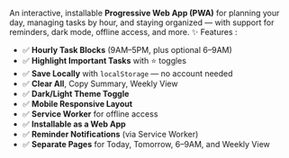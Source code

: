 An interactive, installable **Progressive Web App (PWA)** for planning your day, managing tasks by hour, and staying organized — with support for reminders, dark mode, offline access, and more.
✨ Features :
- ✅ **Hourly Task Blocks** (9AM–5PM, plus optional 6–9AM)
- ✅ **Highlight Important Tasks** with ⭐ toggles
- ✅ **Save Locally** with `localStorage` — no account needed
- ✅ **Clear All**, Copy Summary, Weekly View
- ✅ **Dark/Light Theme Toggle**
- ✅ **Mobile Responsive Layout**
- ✅ **Service Worker** for offline access
- ✅ **Installable as a Web App**
- ✅ **Reminder Notifications** (via Service Worker)
- ✅ **Separate Pages** for Today, Tomorrow, 6–9AM, and Weekly View
